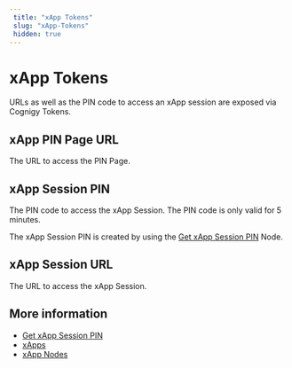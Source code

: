 ```yaml
---
 title: "xApp Tokens" 
 slug: "xApp-Tokens" 
 hidden: true
---
```


# xApp Tokens

URLs as well as the PIN code to access an xApp session are exposed via Cognigy Tokens.

## xApp PIN Page URL	

The URL to access the PIN Page.

## xApp Session PIN	

The PIN code to access the xApp Session. The PIN code is only valid for 5 minutes.

The xApp Session PIN is created by using the [Get xApp Session PIN](../flow-nodes/xApp/get-xApp-session-PIN.md) Node.

## xApp Session URL

The URL to access the xApp Session.


## More information

- [Get xApp Session PIN](../flow-nodes/xApp/get-xApp-session-PIN.md) 
- [xApps](overview.md)
- [xApp Nodes](../flow-nodes/xApp/overview.md)